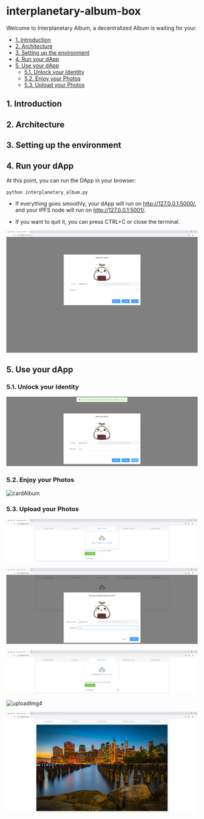# interplanetary-album-box

Welcome to Interplanetary Album, a decentralized Album is waiting for your.

<!-- TOC -->

- [1. Introduction](#1-introduction)
- [2. Architecture](#2-architecture)
- [3. Setting up the environment](#3-setting-up-the-environment)
- [4. Run your dApp](#4-run-your-dapp)
- [5. Use your dApp](#5-use-your-dapp)
    - [5.1. Unlock your Identity](#51-unlock-your-identity)
    - [5.2. Enjoy your Photos](#52-enjoy-your-photos)
    - [5.3. Upload your Photos](#53-upload-your-photos)

<!-- /TOC -->

## 1. Introduction

## 2. Architecture

## 3. Setting up the environment

## 4. Run your dApp

At this point, you can run the DApp in your browser:

```shell
python interplanetary_album.py
```

- If everything goes smoothly, your dApp will run on http://127.0.0.1:5000/, and your IPFS node will run on http://127.0.0.1:5001/.

- If you want to quit it, you can press CTRL+C or close the terminal.

![login](img/login.png)

## 5. Use your dApp

### 5.1. Unlock your Identity

![loginSuccessful](img/loginSuccessful.png)

### 5.2. Enjoy your Photos

![cardAlbum](img/cardAlbum.png)

### 5.3. Upload your Photos

![uploadImg1](img/uploadImg1.png)

![uploadImg2](img/uploadImg2.png)

![uploadImg3](img/uploadImg3.png)

![uploadImg4](img/uploadImg41.png)

![uploadImg5](img/uploadImg5.png)